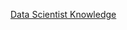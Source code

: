 [Data Scientist Knowledge](https://github.com/yangshiteng/Data-Science-Learning-Path/blob/main/Notes/data%20scientist%20knowledge.md)







